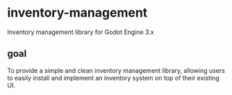 # inventory-management
Inventory management library for Godot Engine 3.x

## goal
To provide a simple and clean inventory management library, allowing users to easily install and implement an inventory system on top of their existing UI.
